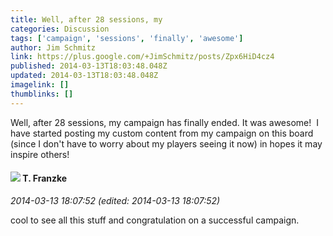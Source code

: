 ```yaml
---
title: Well, after 28 sessions, my
categories: Discussion
tags: ['campaign', 'sessions', 'finally', 'awesome']
author: Jim Schmitz
link: https://plus.google.com/+JimSchmitz/posts/Zpx6HiD4cz4
published: 2014-03-13T18:03:48.048Z
updated: 2014-03-13T18:03:48.048Z
imagelink: []
thumblinks: []
---
```


Well, after 28 sessions, my campaign has finally ended. It was awesome!  I have started posting my custom content from my campaign on this board (since I don&#39;t have to worry about my players seeing it now) in hopes it may inspire others!
<div id='comment z12sy13pbzewcfci404cczzqazzdxd5ikh0'>
  <h4><img src='{{site.baseurl}}//images/avatars/110330901807759406775_photo.jpg'> T. Franzke</h4>
      <p><cite>2014-03-13 18:07:52 (edited: 2014-03-13 18:07:52)</cite></p>
        <p>cool to see all this stuff and congratulation on a successful campaign. </p>
</div>
        